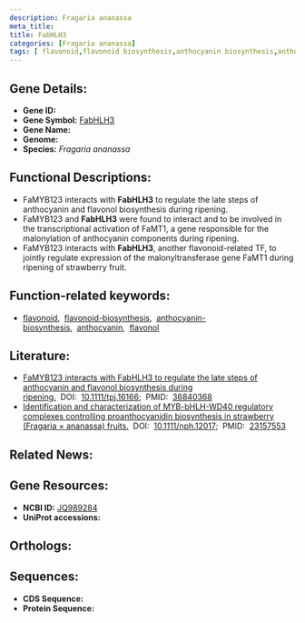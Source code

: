 ```yaml
---
description: Fragaria ananassa
meta_title:
title: FabHLH3
categories: [Fragaria ananassa]
tags: [ flavonoid,flavonoid biosynthesis,anthocyanin biosynthesis,anthocyanin,flavonol ]
---
```


## Gene Details:
- **Gene ID:** []()
- **Gene Symbol:** <u>FabHLH3</u>
- **Gene Name:** 
- **Genome:** []()
- **Species:** *Fragaria ananassa*

## Functional Descriptions:
   - FaMYB123 interacts with **FabHLH3** to regulate the late steps of anthocyanin and flavonol biosynthesis during ripening.
   - FaMYB123 and **FabHLH3** were found to interact and to be involved in the transcriptional activation of FaMT1, a gene responsible for the malonylation of anthocyanin components during ripening.
   - FaMYB123 interacts with **FabHLH3**, another flavonoid-related TF, to jointly regulate expression of the malonyltransferase gene FaMT1 during ripening of strawberry fruit.

## Function-related keywords:
   - [flavonoid](/tags/flavonoid/),&nbsp;&nbsp;[flavonoid-biosynthesis](/tags/flavonoid-biosynthesis/),&nbsp;&nbsp;[anthocyanin-biosynthesis](/tags/anthocyanin-biosynthesis/),&nbsp;&nbsp;[anthocyanin](/tags/anthocyanin/),&nbsp;&nbsp;[flavonol](/tags/flavonol/)

## Literature:
   - [FaMYB123 interacts with FabHLH3 to regulate the late steps of anthocyanin and flavonol biosynthesis during ripening.](https://doi.org/10.1111/tpj.16166)&nbsp;&nbsp;DOI:&nbsp;&nbsp;[10.1111/tpj.16166](https://doi.org/10.1111/tpj.16166);&nbsp;&nbsp;PMID:&nbsp;&nbsp;[36840368](https://pubmed.ncbi.nlm.nih.gov/36840368/)
   - [Identification and characterization of MYB-bHLH-WD40 regulatory complexes controlling proanthocyanidin biosynthesis in strawberry (Fragaria × ananassa) fruits.](https://doi.org/10.1111/nph.12017)&nbsp;&nbsp;DOI:&nbsp;&nbsp;[10.1111/nph.12017](https://doi.org/10.1111/nph.12017);&nbsp;&nbsp;PMID:&nbsp;&nbsp;[23157553](https://pubmed.ncbi.nlm.nih.gov/23157553/)

## Related News:

## Gene Resources:
- **NCBI ID:**  [JQ989284](https://www.ncbi.nlm.nih.gov/gene/?term=JQ989284)
- **UniProt accessions:**  [](https://www.uniprot.org/uniprotkb//entry)

## Orthologs:

## Sequences:
- **CDS Sequence:**
- **Protein Sequence:**
